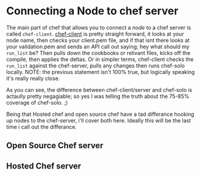 # Connecting a Node to chef server

The main part of chef that allows you to connect a _node_ to a chef server is called `chef-client`. [chef-client](http://docs.opscode.com/chef_client.html) is pretty straight forward, it looks at your node name, then checks your client.pem file, and if that isnt there looks at your vaildation.pem and sends an API call out saying; hey what should my `run_list` be? Then pulls down the cookbooks or relivant files, kicks off the compile, then applies the deltas. Or in simpler terms, chef-client checks the `run_list` against the chef-server, pulls any changes then runs chef-solo locally. NOTE: the previous statement isn't 100% true, but logically speaking it's really really close.

As you can see, the difference between chef-client/server and chef-solo is actaully pretty negagiable; so yes I was telling the truth about the 75-85% coverage of chef-solo. ;)

Being that Hosted chef and open source chef have a tad differance hooking up nodes to the chef-server, i'll cover both here. Ideally this will be the last time i call out the differance.

## Open Source Chef server


## Hosted Chef server
